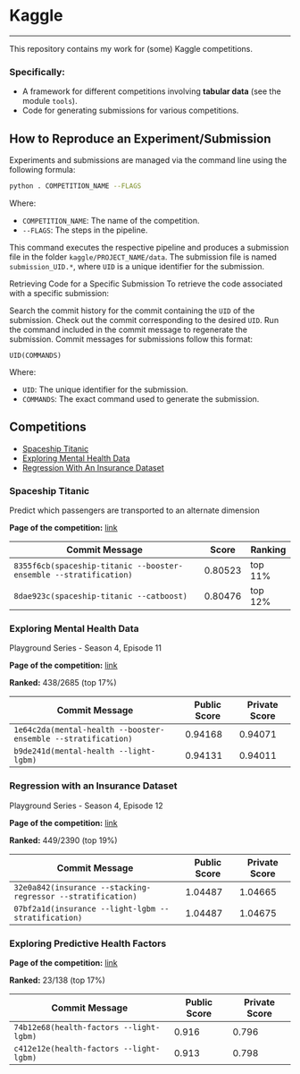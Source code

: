 
# Kaggle

---

This repository contains my work for (some) Kaggle competitions.

### Specifically:
- A framework for different competitions involving **tabular data** (see the module `tools`).
- Code for generating submissions for various competitions.

## How to Reproduce an Experiment/Submission

Experiments and submissions are managed via the command line using the following formula:

```bash
python . COMPETITION_NAME --FLAGS
```
Where:
- `COMPETITION_NAME`: The name of the competition.
- `--FLAGS`: The steps in the pipeline.

This command executes the respective pipeline and produces a submission file 
in the folder `kaggle/PROJECT_NAME/data`. The submission file is named 
`submission_UID.*`, where `UID` is a unique identifier for the submission.

Retrieving Code for a Specific Submission
To retrieve the code associated with a specific submission:

Search the commit history for the commit containing the `UID` of the submission.
Check out the commit corresponding to the desired `UID`.
Run the command included in the commit message to regenerate the submission.
Commit messages for submissions follow this format:

```text
UID(COMMANDS)
```
Where:
- `UID`: The unique identifier for the submission.
- `COMMANDS`: The exact command used to generate the submission.

## Competitions

- [Spaceship Titanic](#spaceship-titanic)
- [Exploring Mental Health Data](#exploring-mental-health-data)
- [Regression With An Insurance Dataset](#regression-with-an-insurance-dataset)

### Spaceship Titanic

Predict which passengers are transported to an alternate dimension

**Page of the competition:** [link](https://www.kaggle.com/competitions/spaceship-titanic)

| Commit Message                                                     | Score    | Ranking |
|--------------------------------------------------------------------|----------|---------|
| `8355f6cb(spaceship-titanic --booster-ensemble --stratification)`  | 0.80523  | top 11% |
| `8dae923c(spaceship-titanic --catboost)`                           | 0.80476  | top 12% |


### Exploring Mental Health Data

Playground Series - Season 4, Episode 11

**Page of the competition:** [link](https://www.kaggle.com/competitions/playground-series-s4e11)

**Ranked:** 438/2685 (top 17%)

| Commit Message                                                | Public Score | Private Score |
|---------------------------------------------------------------|--------------|---------------|
| `1e64c2da(mental-health --booster-ensemble --stratification)` | 0.94168      | 0.94071       |
| `b9de241d(mental-health --light-lgbm)`                        | 0.94131      | 0.94011       |


### Regression with an Insurance Dataset

Playground Series - Season 4, Episode 12

**Page of the competition:** [link](https://www.kaggle.com/competitions/playground-series-s4e12/overview)

**Ranked:** 449/2390 (top 19%)

| Commit Message                                              | Public Score | Private Score |
|-------------------------------------------------------------|--------------|---------------|
| `32e0a842(insurance --stacking-regressor --stratification)` | 1.04487      | 1.04665       |
| `07bf2a1d(insurance --light-lgbm --stratification)`         | 1.04487      | 1.04675       |


### Exploring Predictive Health Factors

**Page of the competition:** [link](https://www.kaggle.com/competitions/exploring-predictive-health-factors)

**Ranked:** 23/138 (top 17%)

| Commit Message                           | Public Score | Private Score |
|------------------------------------------|--------------|---------------|
| `74b12e68(health-factors --light-lgbm)`  | 0.916        | 0.796         |
| `c412e12e(health-factors --light-lgbm)`  | 0.913        | 0.798         |
